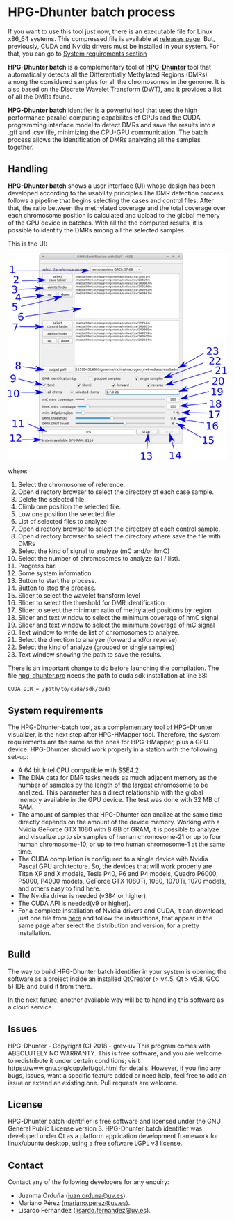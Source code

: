 # HPG-Dhunter batch process

If you want to use this tool just now, there is an executable file for Linux x86_64 systems. This compressed file is available at [releases page](../../releases). But, previously, CUDA and Nvidia drivers must be installed in your system. For that, you can go to [System requirements section](README.MD#L81)

**HPG-Dhunter batch**  is a complementary tool of [**HPG-Dhunter**](https://github.com/grev-uv/hpg-dhunter) tool that automatically detects all the Differentially Methylated Regions (DMRs) among the considered samples for all the chromosomes in the genome. It is also based on the Discrete Wavelet Transform (DWT), and it provides a list of all the DMRs found.

**HPG-Dhunter batch** identifier is a powerful tool that uses the high performance parallel computing capabilites of GPUs and the CUDA programming interface model to detect DMRs and save the results into a .gff and .csv file, minimizing the CPU-GPU communication. The batch process allows the identification of DMRs analyzing all the samples together. 

## Handling
**HPG-Dhunter batch** shows a user interface (UI) whose design has been developed according to the usability principles.The DMR detection process follows a pipeline that begins selecting the cases and control files. After that, the ratio between the methylated coverage and the total coverage over each chromosome position is calculated and upload to the global memory of the GPU device in batches. With all the the computed results, it is possible to identify the DMRs among all the selected samples.

This is the UI:

![](images/interface_batch.png)

where:
1. Select the chromosome of reference.
2. Open directory browser to select the directory of each case sample.
3. Delete the selected file.
4. Climb one position the selected file.
5. Low one position the selected file
6. List of selected files to analyze
7. Open directory browser to select the directory of each control sample.
8. Open directory browser to select the directory where save the file with DMRs
9. Select the kind of signal to analyze (mC and/or hmC)
10. Select the number of chromosomes to analyze (all / list).
11. Progress bar.
12. Some system information
13. Button to start the process.
14. Button to stop the process.
15. Slider to select the wavelet transform level
16. Slider to select the threshold for DMR identification
17. Slider to select the minimum ratio of methylated positions by region
18. Slider and text window to select the minimum coverage of hmC signal
19. Slider and text window to select the minimum coverage of mC signal
20. Text window to write de list of chromosomes to analyze.
21. Select the direction to analyze (forward and/or reverse).
22. Select the kind of analyze (grouped or single samples)
23. Text window showing the path to save the results.

There is an important change to do before launching the compilation. The file [hpg_dhunter.pro](src/hpg_dhunter.pro#L58) needs the path to cuda sdk installation at line 58:
```
CUDA_DIR = /path/to/cuda/sdk/cuda
```

## System requirements
The HPG-Dhunter-batch tool, as a complementary tool of HPG-Dhunter visualizer, is the next step after HPG-HMapper tool. Therefore, the system requirements are the same as the ones for HPG-HMapper, plus a GPU device.
HPG-Dhunter should work properly in a station with the following set-up:
- A 64 bit Intel CPU compatible with SSE4.2.
- The DNA data for DMR tasks needs as much adjacent memory as the number of samples by the length of the largest chromosome to be analized. This parameter has a direct relationship with the global memory available in the GPU device. The test was done with 32 MB of RAM.
- The amount of samples that HPG-Dhunter can analize at the same time directly depends on the amount of the device memory. Working with a Nvidia GeForce GTX 1080 with 8 GB of GRAM, it is possible to analyze and visualize up to six samples of human chromosome-21 or up to four human chromosome-10, or up to two human chromosome-1 at the same time.
- The CUDA compilation is configured to a single device with Nvidia Pascal GPU architecture. So, the devices that will work properly are Titan XP and X models, Tesla P40, P6 and P4 models, Quadro P6000, P5000, P4000 models, GeForce GTX 1080Ti, 1080, 1070Ti, 1070 models, and others easy to find here.
- The Nvidia driver is needed (v384 or higher).
- The CUDA API is needed(v9 or higher).
- For a complete installation of Nvidia drivers and CUDA, it can download just one file from [here](https://developer.nvidia.com/cuda-downloads?target_os=Linux&target_arch=x86_64) and follow the instructions, that appear in the same page after select the distribution and version, for a pretty installation.

## Build
The way to build HPG-Dhunter batch identifier in your system is opening the software as a project inside an installed QtCreator (> v4.5, Qt > v5.8, GCC 5) IDE and build it from there.

In the next future, another available way will be to handling this software as a cloud service.

## Issues
HPG-Dhunter - Copyright (C) 2018 - grev-uv
This program comes with ABSOLUTELY NO WARRANTY.
This is free software, and you are welcome to redistribute it under certain conditions; visit https://www.gnu.org/copyleft/gpl.html for details.
However, if you find any bugs, issues, want a specific feature added or need help, feel free to add an issue or extend an existing one. Pull requests are welcome.


## License
HPG-Dhunter batch identifier is free software and licensed under the GNU General Public License version 3.
HPG-Dhunter batch identifier was developed under Qt as a platform application development framework for linux/ubuntu desktop, using a free software LGPL v3 license.

## Contact
Contact any of the following developers for any enquiry:
- Juanma Orduña (juan.orduna@uv.es). 
- Mariano Pérez (mariano.perez@uv.es). 
- Lisardo Fernández (lisardo.fernandez@uv.es). 
